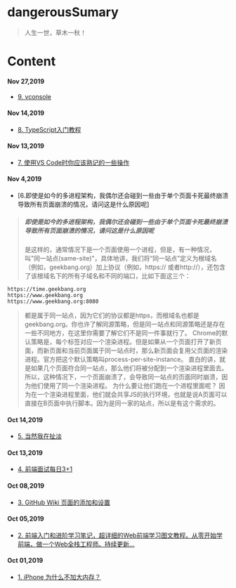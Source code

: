 # dangerousSumary
> 人生一世，草木一秋！

# Content
#### Nov 27,2019
+ [9. vconsole](https://github.com/Tencent/vConsole/blob/dev/doc/tutorial_CN.md)
#### Nov 14,2019
+ [8. TypeScript入门教程](https://ts.xcatliu.com/)
#### Nov 13,2019
+ [7. 使用VS Code时你应该熟记的一些操作](https://juejin.im/post/5cb87c6e6fb9a068a03af93a)
#### Nov 4,2019
+ [6.即使是如今的多进程架构，我偶尔还会碰到一些由于单个页面卡死最终崩溃导致所有页面崩溃的情况，请问这是什么原因呢]
> ##### 即使是如今的多进程架构，我偶尔还会碰到一些由于单个页面卡死最终崩溃导致所有页面崩溃的情况，请问这是什么原因呢
> 是这样的，通常情况下是一个页面使用一个进程，但是，有一种情况，叫"同一站点(same-site)"，具体地讲，我们将“同一站点”定义为根域名（例如，geekbang.org）加上协议（例如，https:// 或者http://），还包含了该根域名下的所有子域名和不同的端口，比如下面这三个：
```
https://time.geekbang.org
https://www.geekbang.org
https://www.geekbang.org:8080
```
> 都是属于同一站点，因为它们的协议都是https，而根域名也都是geekbang.org。你也许了解同源策略，但是同一站点和同源策略还是存在一些不同地方，在这里你需要了解它们不是同一件事就行了。
> Chrome的默认策略是，每个标签对应一个渲染进程。但是如果从一个页面打开了新页面，而新页面和当前页面属于同一站点时，那么新页面会复用父页面的渲染进程。官方把这个默认策略叫process-per-site-instance。
> 直白的讲，就是如果几个页面符合同一站点，那么他们将被分配到一个渲染进程里面去。
> 所以，这种情况下，一个页面崩溃了，会导致同一站点的页面同时崩溃，因为他们使用了同一个渲染进程。
> 为什么要让他们跑在一个进程里面呢？
> 因为在一个渲染进程里面，他们就会共享JS的执行环境，也就是说A页面可以直接在B页面中执行脚本。因为是同一家的站点，所以是有这个需求的。

#### Oct 14,2019
+ [5. 当然我在扯淡](http://www.yinwang.org/)
#### Oct 13,2019
+ [4. 前端面试每日3+1](https://github.com/haizlin/fe-interview)
#### Oct 08,2019
+ [3. GitHub Wiki 页面的添加和设置](https://juejin.im/post/5a3216c8f265da43333e6b54)
#### Oct 05,2019
+ [2. 前端入门和进阶学习笔记，超详细的Web前端学习图文教程。从零开始学前端，做一个Web全栈工程师。持续更新...](https://github.com/qianguyihao/Web)
#### Oct 01,2019
+ [1. iPhone 为什么不加大内存？](https://www.zhihu.com/question/276578129/answer/829637068)

